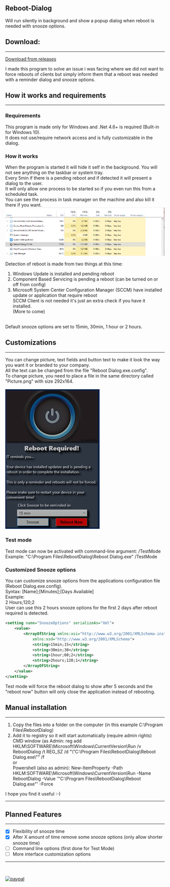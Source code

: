  Reboot-Dialog
------
Will run silently in background and show a popup dialog when reboot is needed with snooze options.

## Download:
---
[Download from releases](https://github.com/Fredrik81/Reboot-Dialog/releases/latest "Latest Release")

I made this program to solve an issue i was facing where we did not want to force reboots of clients but simply inform them that a reboot was needed with a reminder dialog and snooze options.<br/>

## How it works and requirements
---
### Requirements
This program is made only for Windows and .Net 4.6+ is required (Built-in for Windows 10).<br/>
It does not use/require network access and is fully customizable in the dialog.<br/>

### How it works
When the program is started it will hide it self in the background. You will not see anything on the taskbar or system tray.<br/>
Every 5min if there is a pending reboot and if detected it will present a dialog to the user.<br/>
It will only allow one process to be started so if you even run this from a scheduled task. <br/>
You can see the process in task manager on the machine and also kill it there if you want.<br/>
![My image](Process.PNG)

Detection of reboot is made from two things at this time:
1. Windows Update is installed and pending reboot<br/>
3. Component Based Servicing is pending a reboot (can be turned on or off from config)<br/>
2. Microsoft System Center Configuration Manager (SCCM) have installed update or application that require reboot<br/>
   SCCM Client is not needed it's just an extra check if you have it installed.<br/>
(More to come)<br/><br/>

Default snooze options are set to 15min, 30min, 1 hour or 2 hours.<br/>

## Customizations
---
You can change picture, text fields and button text to make it look the way you want it or branded to your company.<br/>
All the text can be changed from the file "Reboot Dialog.exe.config".<br/>
To change picture, you need to place a file in the same directory called "Picture.png" with size 292x164.<br/>
<br/>
![My image](Screenshot.PNG)
<br/>
### Test mode
Test mode can now be activated with command-line argument: /TestMode<br/>
Example: "C:\Program Files\RebootDialog\Reboot Dialog.exe" /TestMode<br/>

### Customized Snooze options
You can customize snooze options from the applications configuration file (Reboot Dialog.exe.config).<br/>
Syntax: [Name];[Minutes];[Days Available]<br/>
Example:<br/>
2 Hours;120;2<br/>
User can use this 2 hours snooze options for the first 2 days after reboot required is detected.<br/>

```XML
<setting name="SnoozeOptions" serializeAs="Xml">
    <value>
        <ArrayOfString xmlns:xsi="http://www.w3.org/2001/XMLSchema-instance"
            xmlns:xsd="http://www.w3.org/2001/XMLSchema">
            <string>15min;15</string>
            <string>30min;30</string>
            <string>1hour;60;2</string>
            <string>2hours;120;1</string>
        </ArrayOfString>
    </value>
</setting>
```
Test mode will force the reboot dialog to show after 5 seconds and the "reboot now" button will only close the application instead of rebooting.<br/>


## Manual installation
---
1. Copy the files into a folder on the computer (in this example C:\Program Files\RebootDialog)<br/>
2. Add it to registry so it will start automatically (require admin rights)<br/>
   CMD window (as Admin: reg add HKLM\SOFTWARE\Microsoft\Windows\CurrentVersion\Run /v RebootDialog /t REG_SZ /d "\\"C:\Program Files\RebootDialog\Reboot Dialog.exe\\"" /f<br/>
   or<br/>
   Powershell (also as admin): New-ItemProperty -Path HKLM:SOFTWARE\Microsoft\Windows\CurrentVersion\Run -Name RebootDialog -Value '"C:\Program Files\RebootDialog\Reboot Dialog.exe"' -Force<br/>

I hope you find it useful :-)
***

## Planned Features
---
- [x] Flexibility of snooze time
- [x]  After X amount of time remove some snooze options (only allow shorter snooze time)
- [ ]  Command line options (first done for Test Mode)
- [ ]  More interface customization options

---
<br/>

[![paypal](https://www.paypalobjects.com/en_US/i/btn/btn_donateCC_LG.gif)](https://www.paypal.com/cgi-bin/webscr?cmd=_donations&business=RYV3HC2FTG2XS&currency_code=USD)
